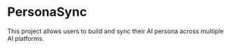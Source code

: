 # PersonaSync

This project allows users to build and sync their AI persona across multiple AI platforms.

